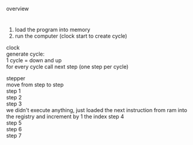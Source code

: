 overview
#

1) load the program into memory 
2) run the computer (clock start to create cycle)


clock    
generate cycle:    
  1 cycle = down and up   
  for every cycle call next step   (one step per cycle)

stepper    
  move from step to step    
  step 1     
  step 2    
  step 3     
      we didn't execute anything, just loaded the next instruction from ram into the registry and increment by 1 the index
  step 4    
  step 5    
  step 6    
  step 7    
